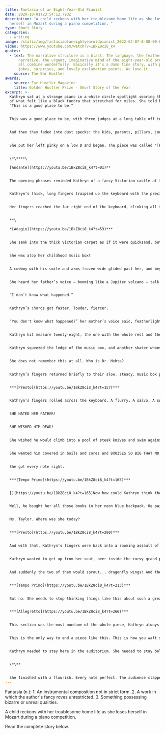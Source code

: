 ```yaml
---
title: Fantasia of an Eight-Year-Old Pianist
date: 2020-10-01T23:54:12.793Z
description: "A child reckons with her troublesome home life as she loses
  herself in Mozart during a piano competition. "
type: Short Story
categories:
  - writing
image: /static/img/fantasiaofaneightyearoldpianist_2022-02-07-0-00-00-00-.jpg
video: https://www.youtube.com/watch?v=1BkZ8ci8_k4
quotes:
  - text: The narrative structure is a blast. The language, the feather-touch of
      narrative, the urgent, imaginative mind of the eight-year-old protagonist
      all combine wonderfully. Basically it's a damn fine story, with plenty of
      jokes, surprises, and lovely exclamation points. We love it.
    source: The Ear Hustler
awards:
  - source: Ear Hustler Magazine
    title: Golden Hustler Prize - Short Story of the Year
excerpt: >-
  Kathryn sat at a strange piano in a white circle spotlight searing the middle
  of what felt like a black tundra that stretched for miles. She told herself,
  “This is a good place to be.”


  This was a good place to be, with three judges at a long table off to the side, sporting tweed suits, serious faces, and pencils scrawling on paper. It was a great place to be, this cavernous theater bulging at the fluted-pillar seams with parents and kids as nervous as she, except she shouldn’t be nervous because she practiced so hard last night and only made nine mistakes. It was a wonderful, magnificent place to be, with her mother and father in the third-from-the-front row, holding their rolled-up programs in their anxious hands, their faces saying, “We love you, Kathryn, no matter what, as long as you win,” and the way everyone was talking, of course she was going to win.


  And then they faded into dust specks: the kids, parents, pillars, judges, mother, father. Now it was only her, her black-and-white polka-dot dress, and the strange piano.


  She put her left pinky on a low D and began. The piece was called "[Fantasia in D Minor](https://www.youtube.com/watch?v=1BkZ8ci8_k4)" by Wolfgang Amadeus Mozart. It had seven sections, and she knew and loved them all.


  \*\****\

  [Andante](https://youtu.be/1BkZ8ci8_k4?t=01)**


  The opening phrases reminded Kathryn of a fancy Victorian castle at the brink of purple twilight. This was strange. When she played at home or at Ms. Taylor’s, her mind gave her nothing but gray. Now, though, she imagined herself floating through a gilded castle hallway lined with rows of gleaming knights, displayed and elegant in their eternal pause. They held up their swords like communion, sworn to protect Kathryn from all that was bad in this world and the next.


  Kathryn’s thick, long fingers traipsed up the keyboard with the precision of dutiful ballerinas, hitting all the eerie, sad, single notes along the way. In the castle, behind Kathryn’s knights, velvet curtains swung like pendulums in time to Mozart’s metronome. She was beholden to no one here: not her father or Ms. Taylor or even a submarine-shaped maid who would say, “Don’t float or hop or jump. You’ll get me in trouble with your father, and then he’ll yell at me and fire me.” No, no. She would be free to float, and hop, and jump through those blurry velvet hallways, quiet and exultant.


  Her fingers reached the far right end of the keyboard, clinking all the way up to a high E before twirling back the other way. At the end of the castle hallway, she stopped at an oil painting hung above a fireplace that yawned with orange flickers. The painting, large as a tomb at midnight, was of her scowling father, who wore a pinstripe business suit and held a yellow smiley-face balloon. She gulped, and her fingers melted right into the next section.


  **\

  *[Adagio](https://youtu.be/1BkZ8ci8_k4?t=53)***


  She sank into the thick Victorian carpet as if it were quicksand, but she did not scream or whimper. She obeyed. In the middle of the keyboard, she played soft and steady chords, even slower than the lurching, murky, single notes from the hallway of loyal knights. These hollow notes reminded her of a music box from her childhood, and suddenly she was there. She stood, feet planted, atop a massive checkered platform the size of a skyscraper rooftop with porcelain ice skaters in cowboy outfits that towered over her as they twirled and twirled and she could feel cogs clicking beneath the ground.


  She was atop her childhood music box!


  A cowboy with his smile and arms frozen wide glided past her, and beyond the skaters she saw her old childhood bedroom, blown up nine thousand times. She always wanted to know what her room looked like to these happy and diligent skaters that would come play on her nightstand whenever she needed friends. She ran to the very edge of the music box, grabbed the burnished wooden edge, and peered over. Sure enough, there was her own four-year-old self, giant as ten beanstalks and lit by a star-shaped night light in the corner, sleeping on her side so peacefully, giving off breaths that now sounded as loud as powerful wind fans.


  She heard her father’s voice – booming like a Jupiter volcano – talk with her mother’s voice outside her door.


  “I don’t know what happened.”


  Kathryn’s chords got faster, louder, fiercer.


  “You don't know what happened?” her mother’s voice said, featherlight but thunderous as anything else. “What are we going to say to Dr. Mehta? She fell down the stairs again?”


  Kathryn hit measure twenty-eight, the one with the whole rest and the fermata. Four counts of heart-beating silence.


  Kathryn squeezed the ledge of the music box, and another skater whooshed by, almost sending her right over. She squinted to see her giant four-year-old face in the dark and watched a tear the size of an apple roll down her freckled cheek.


  She does not remember this at all. Who is Dr. Mehta?


  Kathryn’s fingers returned briefly to their slow, steady, music box pace, but three measures later they mutated into fast, angry, bad-sounding notes, and a cowboy skater sped by and broke out of his porcelain stance – a mannequin springing to evil life! – and with a swing of his icy hand thwacked Kathryn right in her back, making it burn like someone threw acid there, and she lost her balance and fell right over the edge of the outsized music box, and fell and fell and fell...!


  ***[Presto](https://youtu.be/1BkZ8ci8_k4?t=157)***


  Kathryn’s fingers rolled across the keyboard. A flurry. A salvo. A swarm! Sixteenth notes terrorizing the keyboard with such rage, it was absolutely demonic! She did not want to “slow-w-w down” like Ms. Taylor’s crease of a mouth always warned her, like her father always repeated from his reading chair every night, except unlike Ms. Taylor he would mark every dissonant mistake she made with sighs that hissed. She wanted to speed up! She didn’t care what her father wanted!


  SHE HATED HER FATHER!


  SHE WISHED HIM DEAD!


  She wished he would climb into a pool of steak knives and swim against his crying will until every crevice of fat, pudgy, horrible awfulness was drained dry! She wanted him to dive to the bottom of the Pacific and stay there until he contracted a disease that infects the strongest of bioluminescent fish!


  She wanted him covered in boils and sores and BRUISES SO BIG THAT NO ONE COULD EVER EXPLAIN THEM TO DR. MEHTA EXCEPT TO SAY, “WELL, IT IS BECAUSE HE IS A HORRIBLE MAN!”


  She got every note right.


  ***[Tempo Primo](https://youtu.be/1BkZ8ci8_k4?t=165)***


  [](https://youtu.be/1BkZ8ci8_k4?t=165)Now how could Kathryn think that? Her fingers shifted promptly to crisp, upbeat, plucky notes that sounded like a row of Russian men in furry red hats were meant to dance to it and shout, “Barynya!” This part made her happy. It made her wonder how on earth she could think things like that about her own father.


  Well, he bought her all those books in her neon blue backpack. He paid for all those lessons and sent her to a really good school. Her father was great! He owned a big lumber company and treated his wife to dinner, dinners that were surely filled with single roses in wine bottles and hot-air balloon rides so high in the sky they could touch moondust. He smiles all the time, too. How could someone who smiles be horrible? Kathryn will never use “horrible” again to describe her father, nor will she use “nasty,” “atrocious,” “terrible,” “repulsive,” “shocking,” “staggering,” or “foul,” even though he has used at least four of those words to describe Ms. Taylor.


  Ms. Taylor. Where was she today?


  ***[Presto](https://youtu.be/1BkZ8ci8_k4?t=200)***


  And with that, Kathryn’s fingers were back into a zooming assault of sixteenth notes, fast and light as wasps, traversing the keyboard up and down with such unspeakable turbulence! Where was Ms. Taylor? She was somewhere in the audience, but where where where?


  Kathryn wanted to get up from her seat, peer inside the curvy grand piano, and pull out a tongue-like diving board so she could use it to jump and leeeeeeeeeeeap out into the audience, right into Ms. Taylor’s arms! And then Ms. Taylor would say what she always said, which was, “Amazing job, sweetheart, I know you did your best” and Kathryn would say, “Thanks, Ms. Taylor!”


  And suddenly the two of them would sprout... dragonfly wings! And they’d join hands and fly away to an ice cream shop or a roller rink, and her parents wouldn’t even mind because her dad would have a heart attack and die, so he would not have time to chase after her and her mother would simply leave him to the paramedics and run out of the auditorium, heels clicking against pavement, and whisper to the sky, “Come home when you please, Kathryn. He haunts your wings no more.”


  ***[Tempo Primo](https://youtu.be/1BkZ8ci8_k4?t=213)***


  But no. She needs to stop thinking things like this about such a great, wonderful, and magnificent man. Her rabid sixteenth notes now cooled to smooth, moderate notes that again echoed her childhood music box. By now, though, she was not sure any of it existed. Those cowboy skaters, the apple-sized tear, talks of strange doctors she’s never met? It all had to be her imagination, her infinite and labyrinthine imagination, which her father only encouraged if essay contests were afoot. Otherwise, he said, her imagination only got her in trouble. She had to agree. And as those melancholy music box notes gained momentum yet again, kicking up dust as they prepared to catapult Kathryn into the finale, she only thought, “Yes. My imagination only gets me in trouble, and my father is a great man.”


  ***[Allegretto](https://youtu.be/1BkZ8ci8_k4?t=266)***


  This section was the most mundane of the whole piece, Kathryn always felt. Its notes were happy and fun and cheery in the most straightforward way, and the switch from D-minor to D-major felt like the whole song collapsed into an uncomplicated lie. But now, she saw the importance of it. This is the only way Mozart could end such a piece fraught with dreary sadness and wild insanity. The notes reminded Kathryn of a farmer in a rocking chair on a nighttime porch, just sitting there and thinking nothing and feeling nothing about his long hard day.


  This is the only way to end a piece like this. This is how you waft someone back down to earth, just as Kathryn needed to waft back down to earth, away from imagination and all the pointless thoughts it spat at her. Everything – everything – had to go ‘poof.’ Goodbye, Victorian castle. Goodbye, dragonfly wings. Goodbye, nighttime farmer. POOF POOF POOF. Gone unto specks of ash.


  Kathryn needed to stay here in the auditorium. She needed to stay bolted to the ground and to reality. She was here. Only here. Nowhere else but here, in front of an audience of nervous kids and adults, at a strange piano atop a stage that was not black tundra but just a stage and only a stage. As she ended with the final measure of thick and jubilant chords sending her hands this way and that, she told herself over and over, “It is only a stage.”


  \*\**


  She finished with a flourish. Every note perfect. The audience clapped waves upon waves of gratitude, and her father and mother stood and shook euphoric thumbs-up at her. Their eyes said, “Thank God.” The judges looked miles into their papers in front of them, and their pencils went jot jot jot. Kathryn stood and gave a cute little curtsy with her black-and-white polka dot skirt, a gesture practiced at home endlessly in front of her father. Someone whistled. It was a high-frequency sort of whistle that curled up into the air like stringy birthday candle smoke. That might be Ms. Taylor! Kathryn squinted, hard, to find her. Alas, she only saw faces, strange and hazy, all of them grinning at what an amazing life this child in front of them was going to have forever and ever until she died. No, Kathryn could not find Ms. Taylor at all, so she just nodded, smiled, and flashed her missing front teeth, and repeated over and over again to herself, “Finito.”
---
```

Fantasia (n.): 1. An instrumental composition not in strict form. 2. A work in which the author's fancy roves unrestricted. 3. Something possessing bizarre or unreal qualities. 

A child reckons with her troublesome home life as she loses herself in Mozart during a piano competition. 

Read the complete story below.